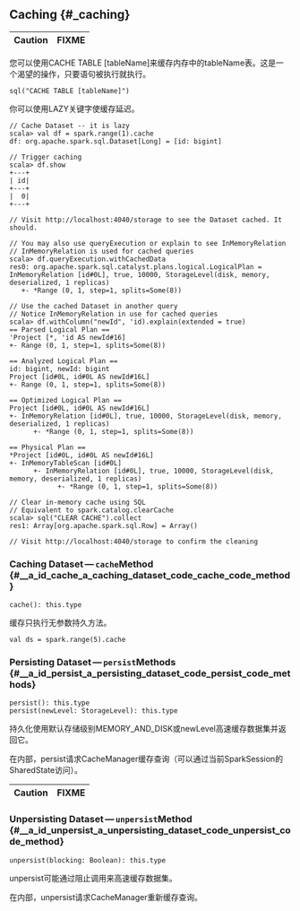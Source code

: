 ## Caching {#_caching}

| Caution | FIXME |
| :--- | :--- |


您可以使用CACHE TABLE \[tableName\]来缓存内存中的tableName表。这是一个渴望的操作，只要语句被执行就执行。

```
sql("CACHE TABLE [tableName]")
```

你可以使用LAZY关键字使缓存延迟。

```
// Cache Dataset -- it is lazy
scala> val df = spark.range(1).cache
df: org.apache.spark.sql.Dataset[Long] = [id: bigint]

// Trigger caching
scala> df.show
+---+
| id|
+---+
|  0|
+---+

// Visit http://localhost:4040/storage to see the Dataset cached. It should.

// You may also use queryExecution or explain to see InMemoryRelation
// InMemoryRelation is used for cached queries
scala> df.queryExecution.withCachedData
res0: org.apache.spark.sql.catalyst.plans.logical.LogicalPlan =
InMemoryRelation [id#0L], true, 10000, StorageLevel(disk, memory, deserialized, 1 replicas)
   +- *Range (0, 1, step=1, splits=Some(8))

// Use the cached Dataset in another query
// Notice InMemoryRelation in use for cached queries
scala> df.withColumn("newId", 'id).explain(extended = true)
== Parsed Logical Plan ==
'Project [*, 'id AS newId#16]
+- Range (0, 1, step=1, splits=Some(8))

== Analyzed Logical Plan ==
id: bigint, newId: bigint
Project [id#0L, id#0L AS newId#16L]
+- Range (0, 1, step=1, splits=Some(8))

== Optimized Logical Plan ==
Project [id#0L, id#0L AS newId#16L]
+- InMemoryRelation [id#0L], true, 10000, StorageLevel(disk, memory, deserialized, 1 replicas)
      +- *Range (0, 1, step=1, splits=Some(8))

== Physical Plan ==
*Project [id#0L, id#0L AS newId#16L]
+- InMemoryTableScan [id#0L]
      +- InMemoryRelation [id#0L], true, 10000, StorageLevel(disk, memory, deserialized, 1 replicas)
            +- *Range (0, 1, step=1, splits=Some(8))

// Clear in-memory cache using SQL
// Equivalent to spark.catalog.clearCache
scala> sql("CLEAR CACHE").collect
res1: Array[org.apache.spark.sql.Row] = Array()

// Visit http://localhost:4040/storage to confirm the cleaning
```

### Caching Dataset — `cache`Method {#__a_id_cache_a_caching_dataset_code_cache_code_method}

```
cache(): this.type
```

缓存只执行无参数持久方法。

```
val ds = spark.range(5).cache
```

### Persisting Dataset — `persist`Methods {#__a_id_persist_a_persisting_dataset_code_persist_code_methods}

```
persist(): this.type
persist(newLevel: StorageLevel): this.type
```

持久化使用默认存储级别MEMORY\_AND\_DISK或newLevel高速缓存数据集并返回它。

在内部，persist请求CacheManager缓存查询（可以通过当前SparkSession的SharedState访问）。

| Caution | FIXME |
| :--- | :--- |


### Unpersisting Dataset — `unpersist`Method {#__a_id_unpersist_a_unpersisting_dataset_code_unpersist_code_method}

```
unpersist(blocking: Boolean): this.type
```

unpersist可能通过阻止调用来高速缓存数据集。

在内部，unpersist请求CacheManager重新缓存查询。









